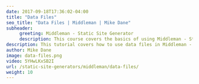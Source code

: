 ```yaml
---
date: 2017-09-18T17:36:02-04:00
title: "Data Files"
seo_title: "Data Files | Middleman | Mike Dane"
subheader:
     greeting: Middleman - Static Site Generator
     description: This course covers the basics of using Middleman - Static Site Generator. Work your way through the videos/articles and I'll teach you everything you need to know to create a professional and scalable website or blog!
description: This tutorial covers how to use data files in Middleman -  Static Site Generator.
author: Mike Dane
image: data-files.png
video: 5YHwLKxSB2I
url: /static-site-generators/middleman/data-files/
weight: 10
---
```

